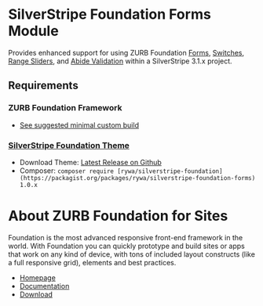 # SilverStripe Foundation Forms Module

Provides enhanced support for using ZURB Foundation [Forms](http://foundation.zurb.com/docs/components/forms.html), [Switches](http://foundation.zurb.com/docs/components/switch.html), [Range Sliders](http://foundation.zurb.com/docs/components/range_slider.html), and [Abide Validation](http://foundation.zurb.com/docs/components/abide.html) within a SilverStripe 3.1.x project.

## Requirements

### ZURB Foundation Framework

- [See suggested minimal custom build](docs/en/_images/foundation-custom-build.png)

### [SilverStripe Foundation Theme](https://github.com/rywa/silverstripe-foundation-theme)

- Download Theme: [Latest Release on Github](https://github.com/rywa/silverstripe-foundation-theme/releases/latest)
- Composer: `composer require [rywa/silverstripe-foundation](https://packagist.org/packages/rywa/silverstripe-foundation-forms) 1.0.x`

About ZURB Foundation for Sites
=================================

Foundation is the most advanced responsive front-end framework in the world. With Foundation you can quickly prototype and build sites or apps that work on any kind of device, with tons of included layout constructs (like a full responsive grid), elements and best practices.

- [Homepage](http://foundation.zurb.com)
- [Documentation](http://foundation.zurb.com/docs)
- [Download](http://foundation.zurb.com/download.php)
